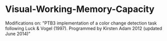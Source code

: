 # Visual-Working-Memory-Capacity
Modifications on: 
"PTB3 implementation of a color change detection task following Luck &amp; Vogel (1997). Programmed by Kirsten Adam 2012 (updated June 2014)"
